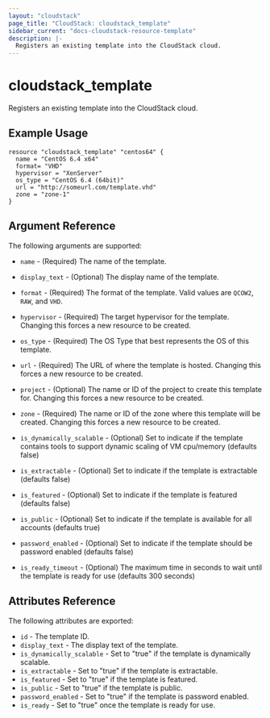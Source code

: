 ```yaml
---
layout: "cloudstack"
page_title: "CloudStack: cloudstack_template"
sidebar_current: "docs-cloudstack-resource-template"
description: |-
  Registers an existing template into the CloudStack cloud.
---
```


# cloudstack\_template

Registers an existing template into the CloudStack cloud.

## Example Usage

```
resource "cloudstack_template" "centos64" {
  name = "CentOS 6.4 x64"
  format= "VHD"
  hypervisor = "XenServer"
  os_type = "CentOS 6.4 (64bit)"
  url = "http://someurl.com/template.vhd"
  zone = "zone-1"
}
```

## Argument Reference

The following arguments are supported:

* `name` - (Required) The name of the template.

* `display_text` - (Optional) The display name of the template.

* `format` - (Required) The format of the template. Valid values are `QCOW2`,
    `RAW`, and `VHD`.

* `hypervisor` - (Required) The target hypervisor for the template. Changing
    this forces a new resource to be created.

* `os_type` - (Required) The OS Type that best represents the OS of this
    template.

* `url` - (Required) The URL of where the template is hosted. Changing this
    forces a new resource to be created.

* `project` - (Optional) The name or ID of the project to create this template for.
    Changing this forces a new resource to be created.

* `zone` - (Required) The name or ID of the zone where this template will be created.
    Changing this forces a new resource to be created.

* `is_dynamically_scalable` - (Optional) Set to indicate if the template contains
    tools to support dynamic scaling of VM cpu/memory (defaults false)

* `is_extractable` - (Optional) Set to indicate if the template is extractable
    (defaults false)

* `is_featured` - (Optional) Set to indicate if the template is featured
    (defaults false)

* `is_public` - (Optional) Set to indicate if the template is available for
    all accounts (defaults true)

* `password_enabled` - (Optional) Set to indicate if the template should be
    password enabled (defaults false)

* `is_ready_timeout` - (Optional) The maximum time in seconds to wait until the
    template is ready for use (defaults 300 seconds)

## Attributes Reference

The following attributes are exported:

* `id` - The template ID.
* `display_text` - The display text of the template.
* `is_dynamically_scalable` - Set to "true" if the template is dynamically scalable.
* `is_extractable` - Set to "true" if the template is extractable.
* `is_featured` - Set to "true" if the template is featured.
* `is_public` - Set to "true" if the template is public.
* `password_enabled` - Set to "true" if the template is password enabled.
* `is_ready` - Set to "true" once the template is ready for use.
